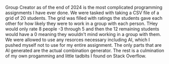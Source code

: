 Group Creator as of the end of 2024 is the most complicated programming assignments I have ever done. We were tasked with taking a CSV file of a grid of 20 students. The grid was filled with ratings the students gave each other for how likely they were to work in a group with each person. THey would only rate 8 people -3 through 5 and then the 12 remaining students would have a 0 meaning they wouldn't mind working in a group with them. We were allowed to use any resorces necessary including AI, which I pushed myself not to use for my entire assignment. The only parts that are AI generated are the actual combination generator. The rest is a culmination of my own progamming and little tadbits I found on Stack Overflow.
